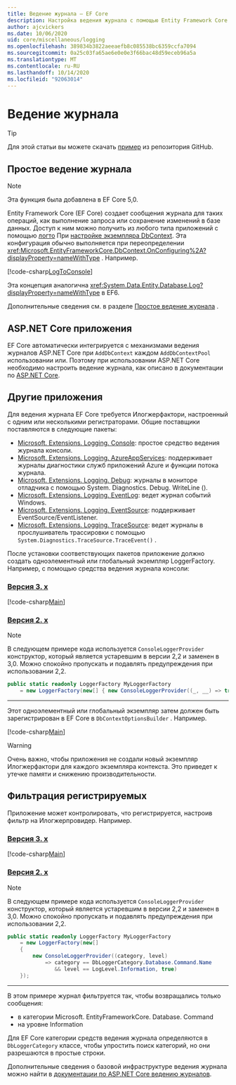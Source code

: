 ```yaml
---
title: Ведение журнала — EF Core
description: Настройка ведения журнала с помощью Entity Framework Core
author: ajcvickers
ms.date: 10/06/2020
uid: core/miscellaneous/logging
ms.openlocfilehash: 389834b3822aeeaefb8c085538bc6359ccfa7094
ms.sourcegitcommit: 0a25c03fa65ae6e0e0e3f66bac48d59eceb96a5a
ms.translationtype: MT
ms.contentlocale: ru-RU
ms.lasthandoff: 10/14/2020
ms.locfileid: "92063014"
---
```

# <a name="logging"></a>Ведение журнала

> [!TIP]
> Для этой статьи вы можете скачать [пример](https://github.com/dotnet/EntityFramework.Docs/tree/master/samples/core/Miscellaneous/Logging) из репозитория GitHub.

## <a name="simple-logging"></a>Простое ведение журнала

> [!NOTE]
> Эта функция была добавлена в EF Core 5,0.

Entity Framework Core (EF Core) создает сообщения журнала для таких операций, как выполнение запроса или сохранение изменений в базе данных. Доступ к ним можно получить из любого типа приложений с помощью [логто](https://github.com/dotnet/efcore/blob/ec3df8fd7e4ea4ebeebfa747619cef37b23ab2c6/src/EFCore/DbContextOptionsBuilder.cs#L135) <!-- Issue #2748 <xref:Microsoft.EntityFrameworkCore.DbContextOptionsBuilder.LogTo%2A> --> При [настройке экземпляра DbContext](xref:core/miscellaneous/configuring-dbcontext). Эта конфигурация обычно выполняется при переопределении <xref:Microsoft.EntityFrameworkCore.DbContext.OnConfiguring%2A?displayProperty=nameWithType> . Например.

<!--
    protected override void OnConfiguring(DbContextOptionsBuilder optionsBuilder)
        => optionsBuilder.LogTo(Console.WriteLine);
-->
[!code-csharp[LogToConsole](../../../samples/core/Miscellaneous/Logging/SimpleLogging/Program.cs?name=LogToConsole)]

Эта концепция аналогична <xref:System.Data.Entity.Database.Log?displayProperty=nameWithType> в EF6.

Дополнительные сведения см. в разделе [Простое ведение журнала](xref:core/miscellaneous/events/simple-logging) .

## <a name="aspnet-core-applications"></a>ASP.NET Core приложения

EF Core автоматически интегрируется с механизмами ведения журналов ASP.NET Core при `AddDbContext` каждом `AddDbContextPool` использовании или. Поэтому при использовании ASP.NET Core необходимо настроить ведение журнала, как описано в документации по [ASP.NET Core](/aspnet/core/fundamentals/logging?tabs=aspnetcore2x).

## <a name="other-applications"></a>Другие приложения

Для ведения журнала EF Core требуется Илогжерфактори, настроенный с одним или несколькими регистраторами. Общие поставщики поставляются в следующие пакеты:

* [Microsoft. Extensions. Logging. Console](https://www.nuget.org/packages/Microsoft.Extensions.Logging.Console/): простое средство ведения журнала консоли.
* [Microsoft. Extensions. Logging. AzureAppServices](https://www.nuget.org/packages/Microsoft.Extensions.Logging.AzureAppServices/): поддерживает журналы диагностики служб приложений Azure и функции потока журнала.
* [Microsoft. Extensions. Logging. Debug](https://www.nuget.org/packages/Microsoft.Extensions.Logging.Debug/): журналы в мониторе отладчика с помощью System. Diagnostics. Debug. WriteLine ().
* [Microsoft. Extensions. Logging. EventLog](https://www.nuget.org/packages/Microsoft.Extensions.Logging.EventLog/): ведет журнал событий Windows.
* [Microsoft. Extensions. Logging. EventSource](https://www.nuget.org/packages/Microsoft.Extensions.Logging.EventSource/): поддерживает EventSource/EventListener.
* [Microsoft. Extensions. Logging. TraceSource](https://www.nuget.org/packages/Microsoft.Extensions.Logging.TraceSource/): ведет журналы в прослушиватель трассировки с помощью `System.Diagnostics.TraceSource.TraceEvent()` .

После установки соответствующих пакетов приложение должно создать одноэлементный или глобальный экземпляр LoggerFactory. Например, с помощью средства ведения журнала консоли:

### <a name="version-3x"></a>[Версия 3. x](#tab/v3)

[!code-csharp[Main](../../../samples/core/Miscellaneous/Logging/Logging/BloggingContext.cs#DefineLoggerFactory)]

### <a name="version-2x"></a>[Версия 2. x](#tab/v2)

> [!NOTE]
> В следующем примере кода используется `ConsoleLoggerProvider` конструктор, который является устаревшим в версии 2,2 и заменен в 3,0. Можно спокойно пропускать и подавлять предупреждения при использовании 2,2.

```csharp
public static readonly LoggerFactory MyLoggerFactory
    = new LoggerFactory(new[] { new ConsoleLoggerProvider((_, __) => true, true) });
```

***

Этот одноэлементный или глобальный экземпляр затем должен быть зарегистрирован в EF Core в `DbContextOptionsBuilder` . Например.

[!code-csharp[Main](../../../samples/core/Miscellaneous/Logging/Logging/BloggingContext.cs#RegisterLoggerFactory)]

> [!WARNING]
> Очень важно, чтобы приложения не создали новый экземпляр Илогжерфактори для каждого экземпляра контекста. Это приведет к утечке памяти и снижению производительности.

## <a name="filtering-what-is-logged"></a>Фильтрация регистрируемых

Приложение может контролировать, что регистрируется, настроив фильтр на Илогжерпровидер. Например.

### <a name="version-3x"></a>[Версия 3. x](#tab/v3)

[!code-csharp[Main](../../../samples/core/Miscellaneous/Logging/Logging/BloggingContextWithFiltering.cs#DefineLoggerFactory)]

### <a name="version-2x"></a>[Версия 2. x](#tab/v2)

> [!NOTE]
> В следующем примере кода используется `ConsoleLoggerProvider` конструктор, который является устаревшим в версии 2,2 и заменен в 3,0. Можно спокойно пропускать и подавлять предупреждения при использовании 2,2.

```csharp
public static readonly LoggerFactory MyLoggerFactory
    = new LoggerFactory(new[]
    {
        new ConsoleLoggerProvider((category, level)
            => category == DbLoggerCategory.Database.Command.Name
               && level == LogLevel.Information, true)
    });
```

***

В этом примере журнал фильтруется так, чтобы возвращались только сообщения:

* в категории Microsoft. EntityFrameworkCore. Database. Command
* на уровне Information

Для EF Core категории средств ведения журнала определяются в `DbLoggerCategory` классе, чтобы упростить поиск категорий, но они разрешаются в простые строки.

Дополнительные сведения о базовой инфраструктуре ведения журнала можно найти в [документации по ASP.NET Core ведению журналов](/aspnet/core/fundamentals/logging?tabs=aspnetcore2x).

